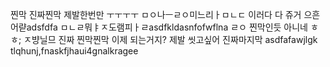 찐막
진짜찐막
제발한번만
ㅜㅜㅜㅜ
ㅁㅇ나ㅡㄹㅇ미느리ㅏㅁㄴㄷ
이러다 다 쥬거
으흔어랻adsfdfa
ㅁㄴㄹ뭐ㅑㅈ도램피ㅏㄹasdfkldasnfofwflna
ㄹㅇ 찐막인듯
아니네 ㅎㅎ;
ㅈ뱡닐므
진짜 찐막찐막
이제 되는거지?
제발
씻고싶어
진짜마지막
asdfafawjlgk
tlqhunj,fnaskfjhaui4gnalkragee
